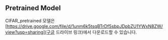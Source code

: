 ## Pretrained Model

CIFAR_pretrained 모델은 [https://drive.google.com/file/d/1unm6k5tsqBTrDf5sbpJDpbZU1YWxN8ZW/view?usp=sharing](구글 드라이브 링크)에서 다운로드할 수 있습니다.